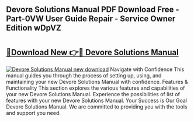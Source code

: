 ## Devore Solutions Manual PDF Download Free - Part-0VW User Guide Repair - Service Owner Edition wDpVZ

# <h2><a href="http://bc80038.oget.top/?id=Devore+Solutions+Manual">🔗Download New 👉🔴 Devore Solutions Manual</a></h2>

[![Devore Solutions Manual new download](https://i.imgur.com/5g1atiW.png)](http://bc80038.oget.top/?id=Devore+Solutions+Manual)
Navigate with Confidence This manual guides you through the process of setting up, using, and maintaining your new Devore Solutions Manual with confidence. Features & Functionality This section explores the various features and capabilities of your new Devore Solutions Manual. Experience the possibilities of list of features with your new Devore Solutions Manual. Your Success is Our Goal Devore Solutions Manual. We are committed to providing you with the tools and support you need.
